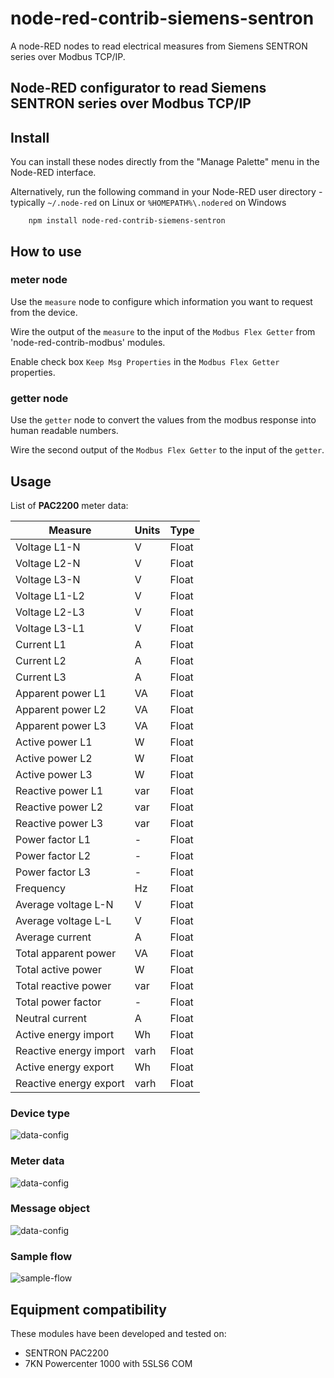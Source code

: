 # node-red-contrib-siemens-sentron
A node-RED nodes to read electrical measures from Siemens SENTRON series over Modbus TCP/IP.
## Node-RED configurator to read Siemens SENTRON series over Modbus TCP/IP

## Install
You can install these nodes directly from the "Manage Palette" menu in the Node-RED interface.

Alternatively, run the following command in your Node-RED user directory - typically `~/.node-red` on Linux or `%HOMEPATH%\.nodered` on Windows

        npm install node-red-contrib-siemens-sentron 

## How to use

### meter node
Use the `measure` node to configure which information you want to request from the device.

Wire the output of the `measure` to the input of the `Modbus Flex Getter` from 'node-red-contrib-modbus' modules.

Enable check box `Keep Msg Properties` in the `Modbus Flex Getter` properties.

### getter node
Use the `getter` node to convert the values from the modbus response into human readable numbers.

Wire the second output of the `Modbus Flex Getter` to the input of the `getter`.

## Usage
List of **PAC2200** meter data:

| Measure                            | Units                 | Type          | 
| ---------------------------------- | --------------------- | ------------- | 
|  Voltage L1-N                      | V                     | Float         | 
|  Voltage L2-N                      | V                     | Float         |
|  Voltage L3-N                      | V                     | Float         |
|  Voltage L1-L2                     | V                     | Float         |
|  Voltage L2-L3                     | V                     | Float         |
|  Voltage L3-L1                     | V                     | Float         |
|  Current L1                        | A                     | Float         |
|  Current L2                        | A                     | Float         |
|  Current L3                        | A                     | Float         |
|  Apparent power L1                 | VA                    | Float         |
|  Apparent power L2                 | VA                    | Float         |
|  Apparent power L3                 | VA                    | Float         |
|  Active power L1                   | W                     | Float         |
|  Active power L2                   | W                     | Float         |
|  Active power L3                   | W                     | Float         |
|  Reactive power L1                 | var                   | Float         |
|  Reactive power L2                 | var                   | Float         |
|  Reactive power L3                 | var                   | Float         |
|  Power factor L1                   | -                     | Float         |
|  Power factor L2                   | -                     | Float         |
|  Power factor L3                   | -                     | Float         |
|  Frequency                         | Hz                    | Float         |
|  Average voltage L-N               | V                     | Float         |
|  Average voltage L-L               | V                     | Float         |
|  Average current                   | A                     | Float         |
|  Total apparent power              | VA                    | Float         |
|  Total active power                | W                     | Float         |
|  Total reactive power              | var                   | Float         |
|  Total power factor                | -                     | Float         |
|  Neutral current                   | A                     | Float         |
|  Active energy import              | Wh                    | Float         |
|  Reactive energy import            | varh                  | Float         |
|  Active energy export              | Wh                    | Float         |
|  Reactive energy export            | varh                  | Float         |

### Device type
![data-config](docs/device-configuration.png)

### Meter data 
![data-config](docs/data-config.png)

### Message object 
![data-config](docs/message-format.png)

### Sample flow
![sample-flow](docs/sample-flow.png)

## Equipment compatibility

These modules have been developed and tested on:
+ SENTRON PAC2200
+ 7KN Powercenter 1000 with 5SLS6 COM
